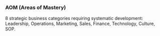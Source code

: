 ### **AOM (Areas of Mastery)**

8 strategic business categories requiring systematic development: Leadership, Operations, Marketing, Sales, Finance, Technology, Culture, SOP.
